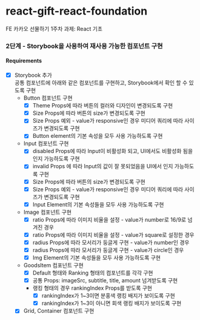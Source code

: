 # react-gift-react-foundation
FE 카카오 선물하기 1주차 과제: React 기초

### 2단계 - Storybook을 사용하여 재사용 가능한 컴포넌트 구현

#### Requirements
- [x] Storybook 추가<br>
공통 컴포넌트에 아래와 같은 컴포넌트를 구현하고, Storybook에서 확인 할 수 있도록 구현
  - Button 컴포넌트 구현
    - [x] Theme Props에 따라 버튼의 컬러와 디자인이 변경되도록 구현
    - [x] Size Props에 따라 버튼의 size가 변경되도록 구현
    - [x] Size Props 예외 - value가 responsive인 경우 미디어 쿼리에 따라 사이즈가 변경되도록 구현
    - [x] Button element의 기본 속성을 모두 사용 가능하도록 구현

  - Input 컴포넌트 구현
    - [x] disabled Props에 따라 Input이 비활성화 되고, UI에서도 비활성화 됨을 인지 가능하도록 구현
    - [x] invalid Props 에 따라 Input의 값이 잘 못되었음을 UI에서 인지 가능하도록 구현
    - [x] Size Props에 따라 버튼의 size가 변경되도록 구현
    - [x] Size Props 예외 - value가 responsive인 경우 미디어 쿼리에 따라 사이즈가 변경되도록 구현
    - [x] Input Element의 기본 속성들을 모두 사용 가능하도록 구현

  - Image 컴포넌트 구현
    - [x] ratio Props에 따라 이미지 비율을 설정 - value가 number로 16/9로 넘겨진 경우
    - [x] ratio Props에 따라 이미지 비율을 설정 - value가 square로 설정한 경우
    - [x] radius Props에 따라 모서리가 둥글게 구현 - value가 number인 경우
    - [x] radius Props에 따라 모서리가 둥글게 구현 - value가 circle인 경우
    - [x] Img Element의 기본 속성들을 모두 사용 가능하도록 구현

  - GoodsItem 컴포넌트 구현
    - [x] Default 형태와 Ranking 형태의 컴포넌트를 각각 구현
    - [x] 공통 Props: imageSrc, subtitle, title, amount 넘겨받도록 구현
    - 랭킹 형태의 경우 rankingIndex Props를 받도록 구현
      - [x] rankingIndex가 1~3이면 분홍색 랭킹 배지가 보이도록 구현
      - [x] rankingIndex가 1~3이 아니면 회색 랭킹 배지가 보이도록 구현

  - [x] Grid, Container 컴포넌트 구현